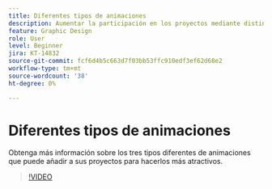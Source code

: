 ```yaml
---
title: Diferentes tipos de animaciones
description: Aumentar la participación en los proyectos mediante distintos tipos de animación
feature: Graphic Design
role: User
level: Beginner
jira: KT-14832
source-git-commit: fcf6d4b5c663d7f03bb53ffc910edf3ef62d68e2
workflow-type: tm+mt
source-wordcount: '38'
ht-degree: 0%

---
```


# Diferentes tipos de animaciones

Obtenga más información sobre los tres tipos diferentes de animaciones que puede añadir a sus proyectos para hacerlos más atractivos.

>[!VIDEO](https://video.tv.adobe.com/v/3426976?quality=12&learn=on&hidetitle=true)
